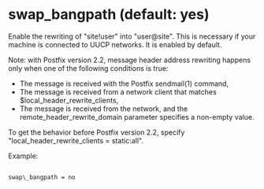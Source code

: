 # swap_bangpath (default: yes)

Enable the rewriting of "site!user" into "user@site". This is
necessary if your machine is connected to UUCP networks. It is
enabled by default.



 Note: with Postfix version 2.2, message header address rewriting
happens only when one of the following conditions is true: 


* The message is received with the Postfix sendmail(1) command,
* The message is received from a network client that matches
$local\_header\_rewrite\_clients,
* The message is received from the network, and the
remote\_header\_rewrite\_domain parameter specifies a non-empty value.


 To get the behavior before Postfix version 2.2, specify
"local\_header\_rewrite\_clients = static:all". 



Example:




```

swap\_bangpath = no

```

